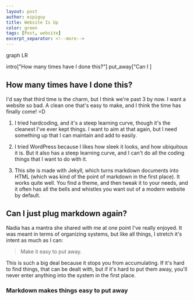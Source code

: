 ```yaml
---
layout: post
author: eipiguy
title: Website Is Up
color: green
tags: [Post, website]
excerpt_separator: <!--more-->
---
```


<div class="mermaid">
graph LR

intro["How many times have I done this?"]
put_away["Can I ]

</div>

## How many times have I done this?

I'd say that third time is the charm, but I think we're past 3 by now. I want a website so bad. A clean one that's easy to make, and I think the time has finally come! =D

1. I tried hardcoding, and it's a steep learning curve, though it's the cleanest I've ever kept things. I want to aim at that again, but I need something up that I can maintain and add to easily.

2. I tried WordPress because I likes how sleek it looks, and how ubiquitous it is. But it also has a steep learning curve, and I can't do all the coding things that I want to do with it.

3. This site is made with Jekyll, which turns markdown documents into HTML (which was kind of the point of markdown in the first place). It works quite well. You find a theme, and then tweak it to your needs, and it often has all the bells and whistles you want out of a modern website by default.

## Can I just plug markdown again?

Nadia has a mantra she shared with me at one point I've really enjoyed. It was meant in terms of organizing systems, but like all things, I stretch it's intent as much as I can:

>Make it easy to put away.

This is such a big deal because it stops you from accumulating. If it's hard to find things, that can be dealt with, but if it's hard to put them away, you'll never enter anything into the system in the first place.

### Markdown makes things easy to put away


